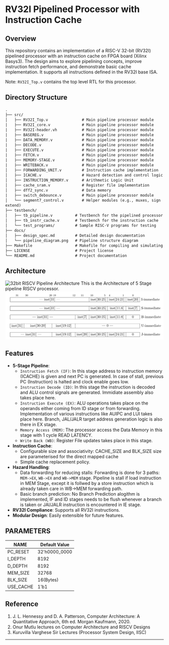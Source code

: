 
# RV32I Pipelined Processor with Instruction Cache

## Overview

This repository contains an implementation of a RISC-V 32-bit (RV32I) pipelined processor with an instruction cache on FPGA board (Xilinx Basys3). The design aims to explore pipelining concepts, improve instruction fetch performance, and demonstrate basic cache implementation. It supports all instructions defined in the RV32I base ISA.

Note: `RV32I_Top.v` contains the top level RTL for this processor. 


## Directory Structure

```plaintext
.
├── src/
│   ├── RV32I_Top.v               # Main pipeline processor module
|   ├── RV32I_core.v              # Main pipeline processor module
|   ├── RV32I-header.vh           # Main pipeline processor module
|   ├── BASEREG.v                 # Main pipeline processor module
|   ├── DATA_MEMORY.v             # Main pipeline processor module
|   ├── DECODE.v                  # Main pipeline processor module
|   ├── EXECUTE.v                 # Main pipeline processor module
|   ├── FETCH.v                   # Main pipeline processor module
|   ├── MEMORY-STAGE.v            # Main pipeline processor module
|   ├── WRITEBACK.v               # Main pipeline processor module
│   ├── FORWARDING_UNIT.v         # Instruction cache implementation
│   ├── ICACHE.v                  # Hazard detection and control logic
│   ├── INSTRUCTION_MEMORY.v      # Arithmetic Logic Unit
│   ├── cache_sram.v              # Register file implementation
│   ├── dff2_sync.v               # Data memory
|   ├── switch_debounce.v         # Main pipeline processor module
│   └── segment7_control.v        # Helper modules (e.g., muxes, sign extend)
├── testbench/
│   ├── tb_pipeline.v          # Testbench for the pipelined processor
│   ├── tb_instr_cache.v       # Testbench for the instruction cache
│   └── test_programs/         # Sample RISC-V programs for testing
├── docs/
│   ├── design_spec.md         # Detailed design documentation
│   └── pipeline_diagram.png   # Pipeline structure diagram
├── Makefile                   # Makefile for compiling and simulating
├── LICENSE                    # Project license
└── README.md                  # Project documentation

```
## Architecture 
![32bit RISCV Pipeline Architecture](docs/RV32I_BD.drawio.jpg)
This is the Architecture of 5 Stage pipeline RISCV processor. 
![Immidiate Assembly](docs/Imm_Generation.png)

## Features

- **5-Stage Pipeline**:
  - `Instruction Fetch (IF)`: In this stage address to instruction memory (ICACHE) is given and next PC is generated. In case of stall, previous PC (Instruction) is halted and clock enable goes low. 
  - `Instruction Decode (ID)`: In this stage the instruction is decoded and ALU control signals are generated. Immidiate assembly also takes place here. 
  - `Instruction Execute (EX)`: ALU operations takes place on the operands either coming from ID stage or from forwarding. Implementation of various instructions like AUIPC and LUI takes place here. Branch, JAL/JALR target address generation logic is also there in EX stage. 
  - `Memory Access (MEM)`: The processor access the Data Memory in this stage with 1 cycle READ LATENCY. 
  - `Write Back (WB)`: Register File updates takes place in this stage. 
- **Instruction Cache**:
  - Configurable size and associativity: CACHE_SIZE and BLK_SIZE size are parameterised for the direct mapped cache 
  - Simple cache replacement policy.
- **Hazard Handling**:
  - Data forwarding for reducing stalls: Forwarding is done for 3 paths: `MEM->EX`, `WB->EX` and `WB->MEM` stage. 
    Pipeline is stall if load instruction in MEM Stage, except it is follwed by a store instruction which is already taken care in WB->MEM forwarding path.   
  - Basic branch prediction: No Branch Prediction alogithm is implemented, IF and ID stages needs to be flush whenever a branch is taken or JAl/JALR instruction is encountered in IE stage. 
- **RV32I Compliance**: Supports all RV32I instructions.
- **Modular Design**: Easily extensible for future features.



## PARAMETERS
| NAME          | Default Value         |
|---------------|-----------------------|
| PC_RESET      | 32'h0000_0000         |
| I_DEPTH       | 8192                  |
| D_DEPTH       | 8192                  |
| MEM_SIZE      | 32768                 |
| BLK_SIZE      | 16(Bytes)             |
| USE_CACHE     | 1'b1                  |

## Reference  
  1) J. L. Hennessy and D. A. Patterson, Computer Architecture: A Quantitative Approach, 6th ed. Morgan Kaufmann, 2020.
  2) Onur Mutlu lectures on Computer Architecture and RISCV Designs
  3) Kuruvilla Varghese Sir Lectures (Processor System Design, IISC)

---
